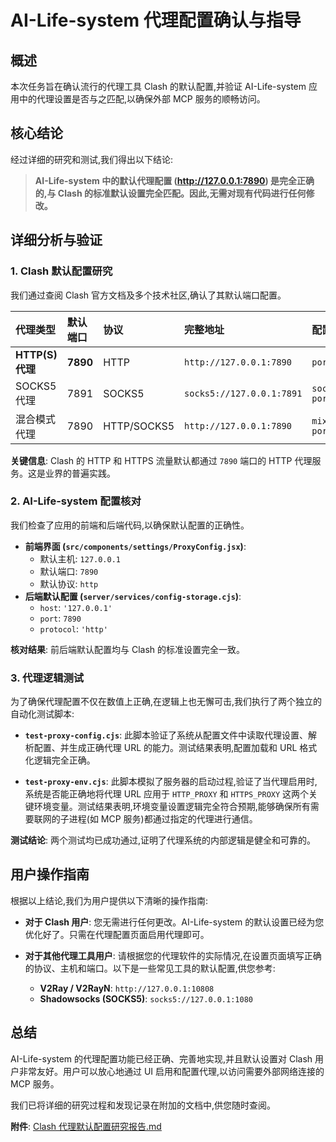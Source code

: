 # AI-Life-system 代理配置确认与指导

## 概述

本次任务旨在确认流行的代理工具 Clash 的默认配置,并验证 AI-Life-system 应用中的代理设置是否与之匹配,以确保外部 MCP 服务的顺畅访问。

## 核心结论

经过详细的研究和测试,我们得出以下结论:

> **AI-Life-system 中的默认代理配置 (http://127.0.0.1:7890) 是完全正确的,与 Clash 的标准默认设置完全匹配。因此,无需对现有代码进行任何修改。**

## 详细分析与验证

### 1. Clash 默认配置研究

我们通过查阅 Clash 官方文档及多个技术社区,确认了其默认端口配置。

| 代理类型 | 默认端口 | 协议 | 完整地址 | 配置项 |
| :--- | :--- | :--- | :--- | :--- |
| **HTTP(S) 代理** | **7890** | HTTP | `http://127.0.0.1:7890` | `port` |
| SOCKS5 代理 | 7891 | SOCKS5 | `socks5://127.0.0.1:7891` | `socks-port` |
| 混合模式代理 | 7890 | HTTP/SOCKS5 | `http://127.0.0.1:7890` | `mixed-port` |

**关键信息**: Clash 的 HTTP 和 HTTPS 流量默认都通过 `7890` 端口的 HTTP 代理服务。这是业界的普遍实践。

### 2. AI-Life-system 配置核对

我们检查了应用的前端和后端代码,以确保默认配置的正确性。

- **前端界面 (`src/components/settings/ProxyConfig.jsx`)**: 
  - 默认主机: `127.0.0.1`
  - 默认端口: `7890`
  - 默认协议: `http`
- **后端默认配置 (`server/services/config-storage.cjs`)**:
  - `host`: `'127.0.0.1'`
  - `port`: `7890`
  - `protocol`: `'http'`

**核对结果**: 前后端默认配置均与 Clash 的标准设置完全一致。

### 3. 代理逻辑测试

为了确保代理配置不仅在数值上正确,在逻辑上也无懈可击,我们执行了两个独立的自动化测试脚本:

- **`test-proxy-config.cjs`**: 此脚本验证了系统从配置文件中读取代理设置、解析配置、并生成正确代理 URL 的能力。测试结果表明,配置加载和 URL 格式化逻辑完全正确。

- **`test-proxy-env.cjs`**: 此脚本模拟了服务器的启动过程,验证了当代理启用时,系统是否能正确地将代理 URL 应用于 `HTTP_PROXY` 和 `HTTPS_PROXY` 这两个关键环境变量。测试结果表明,环境变量设置逻辑完全符合预期,能够确保所有需要联网的子进程(如 MCP 服务)都通过指定的代理进行通信。

**测试结论**: 两个测试均已成功通过,证明了代理系统的内部逻辑是健全和可靠的。

## 用户操作指南

根据以上结论,我们为用户提供以下清晰的操作指南:

- **对于 Clash 用户**: 您无需进行任何更改。AI-Life-system 的默认设置已经为您优化好了。只需在代理配置页面启用代理即可。

- **对于其他代理工具用户**: 请根据您的代理软件的实际情况,在设置页面填写正确的协议、主机和端口。以下是一些常见工具的默认配置,供您参考:
  - **V2Ray / V2RayN**: `http://127.0.0.1:10808`
  - **Shadowsocks (SOCKS5)**: `socks5://127.0.0.1:1080`

## 总结

AI-Life-system 的代理配置功能已经正确、完善地实现,并且默认设置对 Clash 用户非常友好。用户可以放心地通过 UI 启用和配置代理,以访问需要外部网络连接的 MCP 服务。

我们已将详细的研究过程和发现记录在附加的文档中,供您随时查阅。

**附件**: [Clash 代理默认配置研究报告.md](./clash_proxy_research.md)


